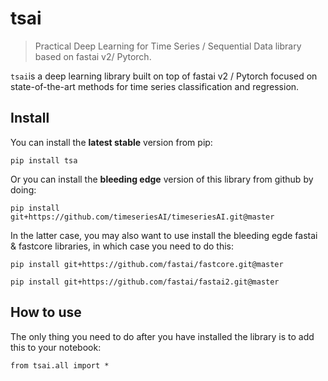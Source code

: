 # tsai
> Practical Deep Learning for Time Series / Sequential Data library based on fastai v2/ Pytorch.


`tsai`is a deep learning library built on top of fastai v2 / Pytorch focused on state-of-the-art methods for time series classification and regression.

## Install

You can install the **latest stable** version from pip:

`pip install tsa`

Or you can install the **bleeding edge** version of this library from github by doing:

`pip install git+https://github.com/timeseriesAI/timeseriesAI.git@master`

In the latter case, you may also want to use install the bleeding egde fastai & fastcore libraries, in which case you need to do this:

`pip install git+https://github.com/fastai/fastcore.git@master`

`pip install git+https://github.com/fastai/fastai2.git@master`

## How to use

The only thing you need to do after you have installed the library is to add this to your notebook:

`from tsai.all import *`
